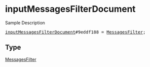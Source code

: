 # inputMessagesFilterDocument

Sample Description

<pre>
<a href="../constructor/inputMessagesFilterDocument.md">inputMessagesFilterDocument</a>#9eddf188 = <a href="../type/MessagesFilter.md">MessagesFilter</a>;</pre>

## Type

<a href="../type/MessagesFilter.md">MessagesFilter</a>
